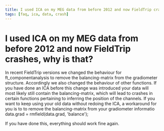 ```yaml
---
title: I used ICA on my MEG data from before 2012 and now FieldTrip crashes, why is that?
tags: [faq, ica, data, crash]
---
```


# I used ICA on my MEG data from before 2012 and now FieldTrip crashes, why is that?

In recent FieldTrip versions we changed the behaviour for ft_componentanalysis to remove the balancing-matrix from the gradiometer structure. Accordingly we also changed the behaviour of other functions. If you have done an ICA before this change was introduced your data will most likely still contain the balancing-matrix, which will lead to crashes in certain functions pertaining to inferring the position of the channels. If you want to keep using your old data without redoing the ICA, a workaround for you is to to remove the balancing-matrix from your gradiometer informatio
data.grad = rmfield(data.grad, 'balance');
  
If you have done this, everything should work fine again.
